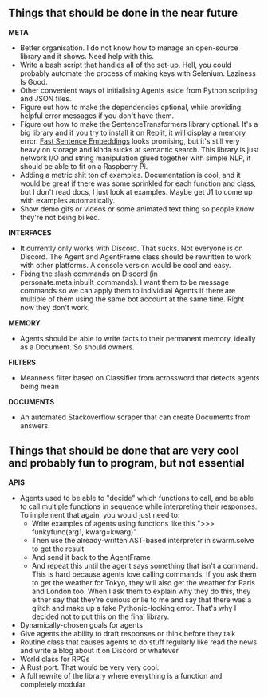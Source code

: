 ## Things that should be done in the near future
**META**
* Better organisation. I do not know how to manage an open-source library and it shows. Need help with this.
* Write a bash script that handles all of the set-up. Hell, you could probably automate the process of making keys with Selenium. Laziness Is Good.
* Other convenient ways of initialising Agents aside from Python scripting and JSON files.
* Figure out how to make the dependencies optional, while providing helpful error messages if you don't have them.
* Figure out how to make the SentenceTransformers library optional. It's a big library and if you try to install it on Replit, it will display a memory error. [Fast Sentence Embeddings](https://github.com/oborchers/Fast_Sentence_Embeddings) looks promising, but it's still very heavy on storage and kinda sucks at semantic search. This library is just network I/O and string manipulation glued together with simple NLP, it should be able to fit on a Raspberry Pi.
* Adding a metric shit ton of examples. Documentation is cool, and it would be great if there was some sprinkled for each function and class, but I don't read docs, I just look at examples. Maybe get J1 to come up with examples automatically.
* Show demo gifs or videos or some animated text thing so people know they're not being bilked.

**INTERFACES**
* It currently only works with Discord. That sucks. Not everyone is on Discord. The Agent and AgentFrame class should be rewritten to work with other platforms. A console version would be cool and easy.
* Fixing the slash commands on Discord (in personate.meta.inbuilt_commands). I want them to be message commands so we can apply them to individual Agents if there are multiple of them using the same bot account at the same time. Right now they don't work. 

**MEMORY**
* Agents should be able to write facts to their permanent memory, ideally as a Document. So should owners.

**FILTERS**
* Meanness filter based on Classifier from acrossword that detects agents being mean

**DOCUMENTS**
* An automated Stackoverflow scraper that can create Documents from answers.

## Things that should be done that are very cool and probably fun to program, but not essential
**APIS**
* Agents used to be able to "decide" which functions to call, and be able to call multiple functions in sequence while interpreting their responses. To implement that again, you would just need to:
    * Write examples of agents using functions like this ">>> funkyfunc(arg1, kwarg=kwarg)"
    * Then use the already-written AST-based interpreter in swarm.solve to get the result
    * And send it back to the AgentFrame 
    * And repeat this until the agent says something that isn't a command. This is hard because agents love calling commands. If you ask them to get the weather for Tokyo, they will also get the weather for Paris and London too. When I ask them to explain why they do this, they either say that they're curious or lie to me and say that there was a glitch and make up a fake Pythonic-looking error. That's why I decided not to put this on the final library.
* Dynamically-chosen goals for agents
* Give agents the ability to draft responses or think before they talk
* Routine class that causes agents to do stuff regularly like read the news and write a blog about it on Discord or whatever
* World class for RPGs
* A Rust port. That would be very very cool.
* A full rewrite of the library where everything is a function and completely modular